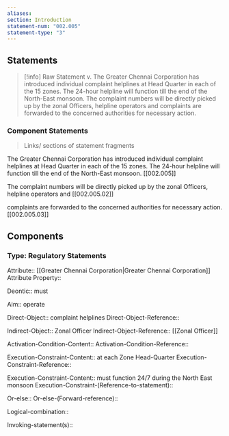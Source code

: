 ```yaml
---
aliases: 
section: Introduction
statement-num: "002.005"
statement-type: "3"
---
```


## Statements 
> [!info] Raw Statement
> v. The Greater Chennai Corporation has introduced individual complaint helplines at Head Quarter in each of the 15 zones. The 24-hour helpline will function till the end of the North-East monsoon. The complaint numbers will be directly picked up by the zonal Officers, helpline operators and complaints are forwarded to the concerned authorities for necessary action. 

### Component Statements
> Links/ sections of statement fragments 

The Greater Chennai Corporation 
has introduced 
individual complaint helplines 
at Head Quarter in each of the 15 zones. 
The 24-hour helpline will function till the end of the North-East monsoon. [[002.005]]

The complaint numbers will be directly picked up by the zonal Officers, helpline operators and [[002.005.02]]

complaints are forwarded to the concerned authorities for necessary action. [[002.005.03]]


## Components

### Type: Regulatory Statements
Attribute:: [[Greater Chennai Corporation|Greater Chennai Corporation]]
	Attribute Property::

Deontic:: must

Aim:: operate

Direct-Object:: complaint helplines 
Direct-Object-Reference::

Indirect-Object:: Zonal Officer
Indirect-Object-Reference:: [[Zonal Officer]]

Activation-Condition-Content::
Activation-Condition-Reference::

Execution-Constraint-Content::  at each Zone Head-Quarter
Execution-Constraint-Reference::

Execution-Constraint-Content:: must function 24/7 during the North East monsoon
Execution-Constraint-(Reference-to-statement)::

Or-else::
	Or-else-(Forward-reference)::

Logical-combination::

Invoking-statement(s)::